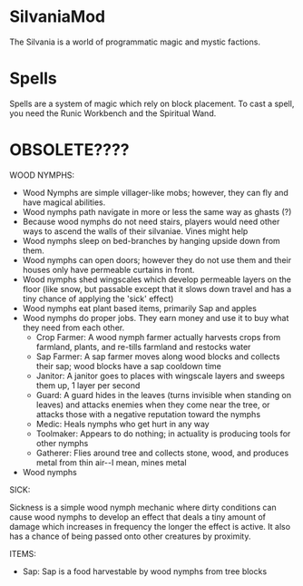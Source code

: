 # SilvaniaMod
The Silvania is a world of programmatic magic and mystic factions.

<h1>Spells</h1>
Spells are a system of magic which rely on block placement. To cast a spell, you need the Runic Workbench and the Spiritual Wand. 


<h1>OBSOLETE????</h1>
WOOD NYMPHS:

<ul>
  <li> Wood Nymphs are simple villager-like mobs; however, they can fly and have magical abilities.
    <li>Wood nymphs path navigate in more or less the same way as ghasts (?)
   <li> Because wood nymphs do not need stairs, players would need other ways to ascend the walls of their silvaniae. Vines might help
     <li>Wood nymphs sleep on bed-branches by hanging upside down from them. 
       <li>Wood nymphs can open doors; however they do not use them and their houses only have permeable curtains in front. 
       <li>Wood nymphs shed wingscales which develop permeable layers on the floor (like snow, but passable except that it slows down travel and has a tiny chance of applying the 'sick' effect)
      <li>Wood nymphs eat plant based items, primarily Sap and apples
        <li>Wood nymphs do proper jobs. They earn money and use it to buy what they need from each other.
          <ul>
            <li>Crop Farmer: A wood nymph farmer actually harvests crops from farmland, plants, and re-tills farmland and restocks water
              <li>Sap Farmer: A sap farmer moves along wood blocks and collects their sap; wood blocks have a sap cooldown time
              <li>Janitor: A janitor goes to places with wingscale layers and sweeps them up, 1 layer per second
                <li>Guard: A guard hides in the leaves (turns invisible when standing on leaves) and attacks enemies when they come near the tree, or attacks those with a negative reputation toward the nymphs
     <li>Medic: Heals nymphs who get hurt in any way
       <li>Toolmaker: Appears to do nothing; in actuality is producing tools for other nymphs
         <li>Gatherer: Flies around tree and collects stone, wood, and produces metal from thin air--I mean, mines metal
          </ul>
  </li>
  <li> Wood nymphs
  </ul>
  
  SICK:
  
  Sickness is a simple wood nymph mechanic where dirty conditions can cause wood nymphs to develop an effect that deals a tiny amount of damage which increases in frequency the longer the effect is active. It also has a chance of being passed onto other creatures by proximity.
  
ITEMS:
  
* Sap: Sap is a food harvestable by wood nymphs from tree blocks
